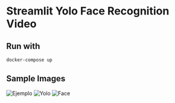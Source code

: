 # Streamlit Yolo Face Recognition Video

## Run with

```bash
docker-compose up
```

## Sample Images

![Ejemplo](img/sample1.png)
![Yolo](img/sample2.png)
![Face](img/sample3.png)